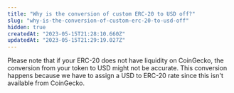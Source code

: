 ```yaml
---
title: "Why is the conversion of custom ERC-20 to USD off?"
slug: "why-is-the-conversion-of-custom-erc-20-to-usd-off"
hidden: true
createdAt: "2023-05-15T21:28:10.660Z"
updatedAt: "2023-05-15T21:29:19.027Z"
---
```

Please note that if your ERC-20 does not have liquidity on CoinGecko, the conversion from your token to USD might not be accurate. This conversion happens because we have to assign a USD to ERC-20 rate since this isn't available from CoinGecko.